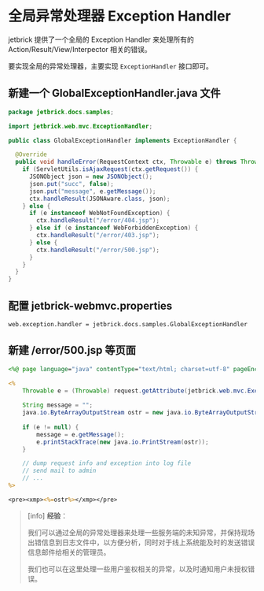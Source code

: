 全局异常处理器 Exception Handler
===================================

jetbrick 提供了一个全局的 Exception Handler 来处理所有的 Action/Result/View/Interpector 相关的错误。

要实现全局的异常处理器，主要实现 `ExceptionHandler` 接口即可。

新建一个 GlobalExceptionHandler.java 文件
------------------------------------------------

```java
package jetbrick.docs.samples;

import jetbrick.web.mvc.ExceptionHandler;

public class GlobalExceptionHandler implements ExceptionHandler {

  @Override
  public void handleError(RequestContext ctx, Throwable e) throws Throwable {
    if (ServletUtils.isAjaxRequest(ctx.getRequest()) {
      JSONObject json = new JSONObject();
      json.put("succ", false);
      json.put("message", e.getMessage());
      ctx.handleResult(JSONAware.class, json);
    } else {
      if (e instanceof WebNotFoundException) {
        ctx.handleResult("/error/404.jsp");
      } else if (e instanceof WebForbiddenException) {
        ctx.handleResult("/error/403.jsp");
      } else {
        ctx.handleResult("/error/500.jsp");
      }
    }
  }
}
```


配置 jetbrick-webmvc.properties
------------------------------------------------

```
web.exception.handler = jetbrick.docs.samples.GlobalExceptionHandler
```

新建 /error/500.jsp 等页面
------------------------------------------------

```jsp
<%@ page language="java" contentType="text/html; charset=utf-8" pageEncoding="utf-8"%>

<%
    Throwable e = (Throwable) request.getAttribute(jetbrick.web.mvc.ExceptionHandler.KEY_IN_REQUEST);
    
    String message = "";
    java.io.ByteArrayOutputStream ostr = new java.io.ByteArrayOutputStream();
    
    if (e != null) {
        message = e.getMessage();
        e.printStackTrace(new java.io.PrintStream(ostr));
    }

    // dump request info and exception into log file
    // send mail to admin
    // ...
%>

<pre><xmp><%=ostr%></xmp></pre>
```

> [info] **经验**：
> 
> 我们可以通过全局的异常处理器来处理一些服务端的未知异常，并保持现场出错信息到日志文件中，以方便分析，同时对于线上系统能及时的发送错误信息邮件给相关的管理员。
> 
> 我们也可以在这里处理一些用户鉴权相关的异常，以及时通知用户未授权错误。


